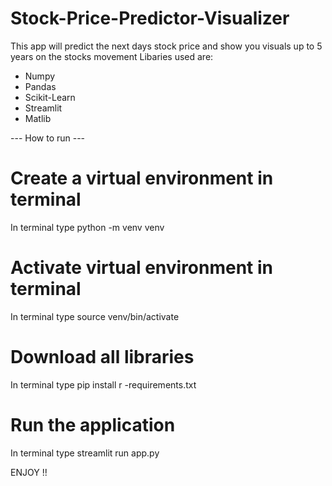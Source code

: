 # Stock-Price-Predictor-Visualizer
This app will predict the next days stock price and show you visuals up to 5 years on the stocks movement
Libaries used are:
- Numpy
- Pandas
- Scikit-Learn
- Streamlit
- Matlib

--- How to run ---

# Create a virtual environment in terminal
In terminal type python -m venv venv

# Activate virtual environment in terminal
In terminal type source venv/bin/activate

# Download all libraries
In terminal type pip install r -requirements.txt

# Run the application
In terminal type streamlit run app.py

ENJOY !!
